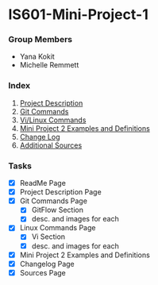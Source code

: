 # IS601-Mini-Project-1

### Group Members
* Yana Kokit
* Michelle Remmett

### Index
1. [Project Description](/ProjectDescription.md)
2. [Git Commands](/GitCommands.md)
3. [Vi/Linux Commands](/LinuxCommands.md)
4. [Mini Project 2 Examples and Definitions](/MiniProject2.md)
4. [Change Log](/ChangeLog.md)
5. [Additional Sources](/Sources.md)

### Tasks
- [x] ReadMe Page
- [x] Project Description Page
- [x] Git Commands Page
	- [x] GitFlow Section
	- [x] desc. and images for each
- [x] Linux Commands Page 
	- [x] Vi Section
	- [x] desc. and images for each
- [x] Mini Project 2 Examples and Definitions
- [x] Changelog Page
- [x] Sources Page
